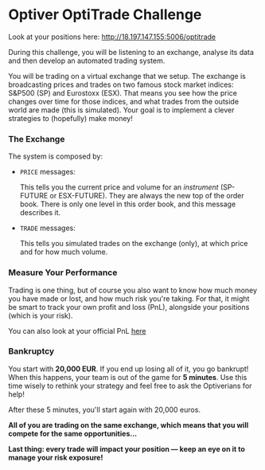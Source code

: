 # Optiver OptiTrade Challenge

Look at your positions here: http://18.197.147.155:5006/optitrade

During this challenge, you will be listening to an exchange, analyse its data and then
develop an automated trading system.

You will be trading on a virtual exchange that we setup. The exchange is broadcasting
prices and trades on two famous stock market indices: S&P500 (SP) and Eurostoxx (ESX).
That means you see how the price changes over time for those indices, and what trades
from the outside world are made (this is simulated). Your goal is to implement a clever
strategies to (hopefully) make money!


### The Exchange

The system is composed by:

  * ```PRICE``` messages:

    This tells you the current price and volume for an *instrument* (SP-FUTURE or ESX-FUTURE).
    They are always the new top of the order book. There is only one level in this order book, and this message describes it.
   
  * ```TRADE``` messages:

    This tells you simulated trades on the exchange (only), at which price and for how much volume.

### Measure Your Performance

Trading is one thing, but of course you also want to know how much money you have made or lost, and how much risk you're taking.
For that, it might be smart to track your own profit and loss (PnL), alongside your positions (which is your risk).

You can also look at your official PnL [here](http://18.197.147.155:5006/optitrade)


### Bankruptcy

You start with **20,000 EUR**. If you end up losing all of it, you go bankrupt!
When this happens, your team is out of the game for **5 minutes**. Use this time
wisely to rethink your strategy and feel free to ask the Optiverians for help!

After these 5 minutes, you'll start again with 20,000 euros.

**All of you are trading on the same exchange, which means that you will compete for the same opportunities...**

**Last thing: every trade will impact your position &mdash; keep an eye on it to manage your risk exposure!**